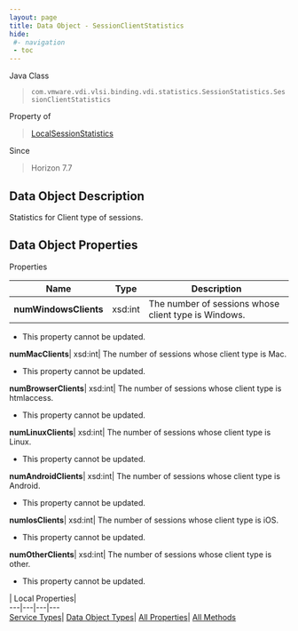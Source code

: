 ```yaml
---
layout: page
title: Data Object - SessionClientStatistics
hide:
 #- navigation
 - toc
---
```






Java Class  
> `com.vmware.vdi.vlsi.binding.vdi.statistics.SessionStatistics.SessionClientStatistics`

Property of  
> [LocalSessionStatistics](vdi.statistics.SessionStatistics.LocalSessionStatistics.md#field_detail)

Since  
> Horizon 7.7


## Data Object Description 

Statistics for Client type of sessions. 

## Data Object Properties

Properties

Name |  Type |  Description   
---|---|---  
**numWindowsClients**|  xsd:int|  The number of sessions whose client type is Windows.   


* This property cannot be updated.

  
**numMacClients**|  xsd:int|  The number of sessions whose client type is Mac.   


* This property cannot be updated.

  
**numBrowserClients**|  xsd:int|  The number of sessions whose client type is htmlaccess.   


* This property cannot be updated.

  
**numLinuxClients**|  xsd:int|  The number of sessions whose client type is Linux.   


* This property cannot be updated.

  
**numAndroidClients**|  xsd:int|  The number of sessions whose client type is Android.   


* This property cannot be updated.

  
**numIosClients**|  xsd:int|  The number of sessions whose client type is iOS.   


* This property cannot be updated.

  
**numOtherClients**|  xsd:int|  The number of sessions whose client type is other.   


* This property cannot be updated.

  
  
  
 | Local Properties|   
---|---|---|---  
[Service Types](index-mo_types.md)| [Data Object Types](index-do_types.md)| [All Properties](index-properties.md)| [All Methods](index-methods.md)  
  
  
